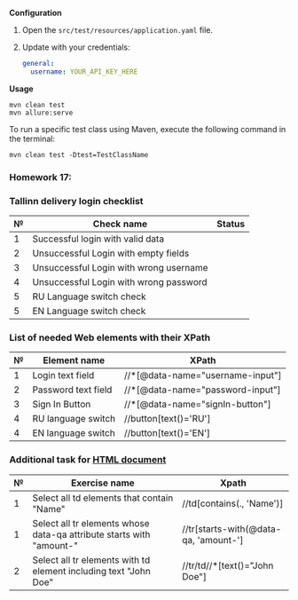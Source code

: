 **Configuration**
1. Open the `src/test/resources/application.yaml` file.
2. Update with your credentials:

    ```yaml
    general:
      username: YOUR_API_KEY_HERE
    ```
**Usage**
```
mvn clean test  
mvn allure:serve 
```

To run a specific test class using Maven, execute the following command in the terminal:

```
mvn clean test -Dtest=TestClassName
```

### **Homework 17:**
### Tallinn delivery login checklist
| № | Check name                             | Status |
|---|----------------------------------------|--------|
| 1 | Successful login with valid data       |        |
| 2 | Unsuccessful Login with empty fields   |        |
| 3 | Unsuccessful Login with wrong username |        |
| 4 | Unsuccessful Login with wrong password |        |
| 5 | RU Language switch check               |        |
| 5 | EN Language switch check               |        |


### List of needed Web elements with their XPath
| № | Element name        | XPath                            |
|---|---------------------|----------------------------------|
| 1 | Login text field    | //*[@data-name="username-input"] |
| 2 | Password text field | //*[@data-name="password-input"] |
| 3 | Sign In Button      | //*[@data-name="signIn-button"]  |
| 4 | RU language switch  | //button[text()='RU']            |
| 4 | EN language switch  | //button[text()='EN']            |

### Additional task for [HTML document](https://drive.google.com/file/d/15Zlqvx4sW5WhWymnXEa0eu3o7N7aDY1e/view)
| № | Exercise name                                                        | Xpath                                 |
|---|----------------------------------------------------------------------|---------------------------------------|
| 1 | Select all td elements that contain "Name"                           | //td[contains(., 'Name')]             |
| 1 | Select all tr elements whose data-qa attribute starts with "amount-" | //tr[starts-with(@data-qa, 'amount-'] |
| 2 | Select all tr elements with td element including text "John Doe"     | //tr/td//*[text()="John Doe"]         |